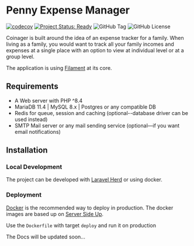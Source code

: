 # Penny Expense Manager

[![codecov](https://codecov.io/gh/coingaer/coinager/graph/badge.svg?token=BCAIVTA3GY)](https://codecov.io/gh/coingaer/coinager)
[![Project Status: Ready](https://img.shields.io/badge/Project%20Status-Ready-green.svg)](https://github.com/coingaer/coinager)
![GitHub Tag](https://img.shields.io/github/v/tag/coingaer/coinager)
![GitHub License](https://img.shields.io/github/license/coingaer/coinager)

Coinager is built around the idea of an expense tracker for a family.
When living as a family,
you would want
to track all your family incomes and expenses at a single place with an option
to view at individual level or at a group level.

The application is using [Filament](https://filamentphp.com/) at its core.

## Requirements

- A Web server with PHP ^8.4
- MariaDB 11.4 | MySQL 8.x | Postgres or any compatible DB
- Redis for queue, session and caching (optional--database driver can be used instead)
- SMTP Mail server or any mail sending service (optional—if you want email notifications)

## Installation

### Local Development

The project can be developed with [Laravel Herd](https://herd.laravel.com/) or using docker.


### Deployment

[Docker](https://docs.docker.com/get-docker/) is the recommended way to deploy in production.
The docker images are based up on [Server Side Up](https://serversideup.net/open-source/docker-php/docs).

Use the `Dockerfile` with target `deploy` and run it on production

The Docs will be updated soon...
